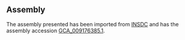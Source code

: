 
Assembly
--------

The assembly presented has been imported from 
[INSDC](http://www.insdc.org) and has the assembly accession
[GCA\_009176385.1](http://www.ebi.ac.uk/ena/data/view/GCA_009176385.1).

